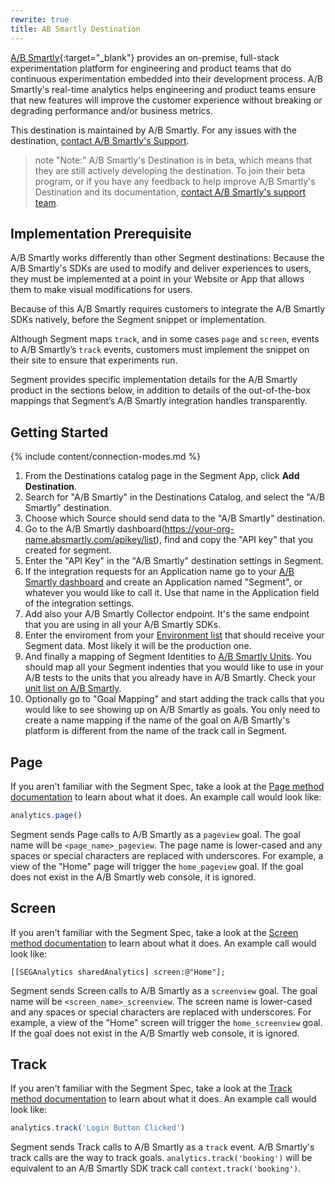 ```yaml
---
rewrite: true
title: AB Smartly Destination
---
```



[A/B Smartly](https://absmartly.com/?utm_source=segmentio&utm_medium=docs&utm_campaign=partners){:target="_blank"} provides an on-premise, full-stack experimentation platform for engineering and product teams that do continuous experimentation embedded into their development process. A/B Smartly's real-time analytics helps engineering and product teams ensure that new features will improve the customer experience without breaking or degrading performance and/or business metrics.

This destination is maintained by A/B Smartly. For any issues with the destination, [contact A/B Smartly's Support](mailto:support@absmartly.com).

> note "Note:"
> A/B Smartly's Destination is in beta, which means that they are still actively developing the destination. To join their beta program, or if you have any feedback to help improve A/B Smartly's Destination and its documentation, [contact A/B Smartly's support team](mailto:support@absmartly.com).


## Implementation Prerequisite

A/B Smartly works differently than other Segment destinations: Because the A/B Smartly's SDKs are used to modify and deliver experiences to users, they must be implemented at a point in your Website or App that allows them to make visual modifications for users.

Because of this A/B Smartly requires customers to integrate the A/B Smartly SDKs natively, before the Segment snippet or implementation.

Although Segment maps `track`, and in some cases `page` and `screen`, events to A/B Smartly’s `track` events, customers must implement the snippet on their site to ensure that experiments run.

Segment provides specific implementation details for the A/B Smartly product in the sections below, in addition to details of the out-of-the-box mappings that Segment’s A/B Smartly integration handles transparently.

## Getting Started

{% include content/connection-modes.md %}

1. From the Destinations catalog page in the Segment App, click **Add Destination**.
2. Search for "A/B Smartly" in the Destinations Catalog, and select the "A/B Smartly" destination.
3. Choose which Source should send data to the "A/B Smartly" destination.
4. Go to the A/B Smartly dashboard(https://your-org-name.absmartly.com/apikey/list), find and copy the "API key" that you created for segment.
5. Enter the "API Key" in the "A/B Smartly" destination settings in Segment.
6. If the integration requests for an Application name go to your [A/B Smartly dashboard](https://segment.absmartly.com/application/create) and create an Application named "Segment", or whatever you would like to call it. Use that name in the Application field of the integration settings.
7. Add also your A/B Smartly Collector endpoint. It's the same endpoint that you are using in all your A/B Smartly SDKs.
8. Enter the enviroment from your [Environment list](https://segment.absmartly.com/environment/list) that should receive your Segment data. Most likely it will be the production one.
9. And finally a mapping of Segment Identities to [A/B Smartly Units](https://segment.absmartly.com/unit/list). You should map all your Segment indenties that you would like to use in your A/B tests to the units that you already have in A/B Smartly. Check your [unit list on A/B Smartly](https://segment.absmartly.com/unit/list).
10. Optionally go to "Goal Mapping" and start adding the track calls that you would like to see showing up on A/B Smartly as goals. You only need to create a name mapping if the name of the goal on A/B Smartly's platform is different from the name of the track call in Segment.



## Page

If you aren't familiar with the Segment Spec, take a look at the [Page method documentation](/docs/connections/spec/page/) to learn about what it does. An example call would look like:

```js
analytics.page()
```

Segment sends Page calls to A/B Smartly as a `pageview` goal. The goal name will be `<page_name>_pageview`. The page name is lower-cased and any spaces or special characters are replaced with underscores. For example, a view of the "Home" page will trigger the `home_pageview` goal. If the goal does not exist in the A/B Smartly web console, it is ignored. 


## Screen

If you aren't familiar with the Segment Spec, take a look at the [Screen method documentation](/docs/connections/spec/screen/) to learn about what it does. An example call would look like:

```obj-c
[[SEGAnalytics sharedAnalytics] screen:@"Home"];
```

Segment sends Screen calls to A/B Smartly as a `screenview` goal. The goal name will be `<screen_name>_screenview`. The screen name is lower-cased and any spaces or special characters are replaced with underscores. For example, a view of the "Home" screen will trigger the `home_screenview` goal. If the goal does not exist in the A/B Smartly web console, it is ignored.


## Track

If you aren't familiar with the Segment Spec, take a look at the [Track method documentation](/docs/connections/spec/track/) to learn about what it does. An example call would look like:

```js
analytics.track('Login Button Clicked')
```

Segment sends Track calls to A/B Smartly as a `track` event. A/B Smartly's track calls are the way to track goals. `analytics.track('booking')` will be equivalent to an A/B Smartly SDK track call `context.track('booking')`.
